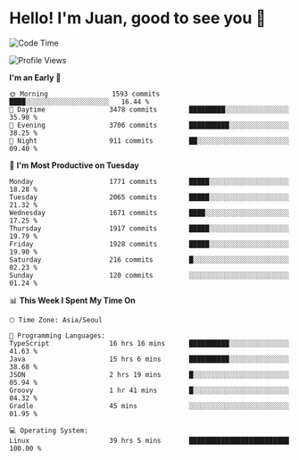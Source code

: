 # Hello! I'm Juan, good to see you 👋

<!--
**Y-k-Y/Y-k-Y** is a ✨ _special_ ✨ repository because its `README.md` (this file) appears on your GitHub profile.

Here are some ideas to get you started:

- 🔭 I’m currently working on ...
- 🌱 I’m currently learning ...
- 👯 I’m looking to collaborate on ...
- 🤔 I’m looking for help with ...
- 💬 Ask me about ...
- 📫 How to reach me: ...
- 😄 Pronouns: ...
- ⚡ Fun fact: ...
-->
<!--
![Profile views](https://gpvc.arturio.dev/Y-k-Y)

[![Omid Nikrah StackOverflow](https://github-readme-stackoverflow.vercel.app/?userID=9517076)](https://stackoverflow.com/users/9517076/i-have-10-fingers)
-->

<!--START_SECTION:waka-->
![Code Time](http://img.shields.io/badge/Code%20Time-1%2C530%20hrs%2017%20mins-blue)

![Profile Views](http://img.shields.io/badge/Profile%20Views-0-blue)

**I'm an Early 🐤** 

```text
🌞 Morning                1593 commits        ████░░░░░░░░░░░░░░░░░░░░░   16.44 % 
🌆 Daytime                3478 commits        █████████░░░░░░░░░░░░░░░░   35.90 % 
🌃 Evening                3706 commits        ██████████░░░░░░░░░░░░░░░   38.25 % 
🌙 Night                  911 commits         ██░░░░░░░░░░░░░░░░░░░░░░░   09.40 % 
```
📅 **I'm Most Productive on Tuesday** 

```text
Monday                   1771 commits        █████░░░░░░░░░░░░░░░░░░░░   18.28 % 
Tuesday                  2065 commits        █████░░░░░░░░░░░░░░░░░░░░   21.32 % 
Wednesday                1671 commits        ████░░░░░░░░░░░░░░░░░░░░░   17.25 % 
Thursday                 1917 commits        █████░░░░░░░░░░░░░░░░░░░░   19.79 % 
Friday                   1928 commits        █████░░░░░░░░░░░░░░░░░░░░   19.90 % 
Saturday                 216 commits         █░░░░░░░░░░░░░░░░░░░░░░░░   02.23 % 
Sunday                   120 commits         ░░░░░░░░░░░░░░░░░░░░░░░░░   01.24 % 
```


📊 **This Week I Spent My Time On** 

```text
🕑︎ Time Zone: Asia/Seoul

💬 Programming Languages: 
TypeScript               16 hrs 16 mins      ██████████░░░░░░░░░░░░░░░   41.63 % 
Java                     15 hrs 6 mins       ██████████░░░░░░░░░░░░░░░   38.68 % 
JSON                     2 hrs 19 mins       █░░░░░░░░░░░░░░░░░░░░░░░░   05.94 % 
Groovy                   1 hr 41 mins        █░░░░░░░░░░░░░░░░░░░░░░░░   04.32 % 
Gradle                   45 mins             ░░░░░░░░░░░░░░░░░░░░░░░░░   01.95 % 

💻 Operating System: 
Linux                    39 hrs 5 mins       █████████████████████████   100.00 % 
```


<!--END_SECTION:waka-->
